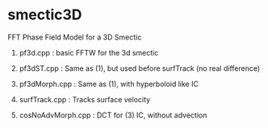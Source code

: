 # smectic3D
FFT Phase Field Model for a 3D Smectic

1. pf3d.cpp : basic FFTW for the 3d smectic

2. pf3dST.cpp : Same as (1), but used before surfTrack (no real difference)

3. pf3dMorph.cpp : Same as (1), with hyperboloid like IC

4. surfTrack.cpp : Tracks surface velocity

5. cosNoAdvMorph.cpp : DCT for (3) IC, without advection
